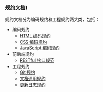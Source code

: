 
### 规约文档1

规约文档分为编码规约和工程规约两大类，包括：

- 编码规约
  - [HTML 编码规约](docs/coding/1.html-style-guide.md)
  - [CSS 编码规约](docs/coding/2.css-style-guide.md)
  - [JavaScript 编码规约](docs/coding/3.javascript-style-guide.md)
- 前后端规约
  - [RESTful 接口规范](docs/server/1.restful-api-specification.md)
- 工程规约
  - [Git 规约](docs/engineering/1.git.md)
  - [文档通用规约](/docs/engineering/2.doc-writing-practice.md)
  - [更新日志规约](/docs/engineering/3.doc-changelog.md)
